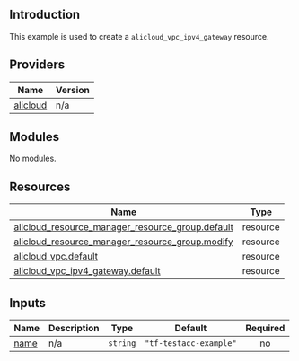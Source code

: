 ## Introduction

This example is used to create a `alicloud_vpc_ipv4_gateway` resource.

<!-- BEGIN_TF_DOCS -->
## Providers

| Name | Version |
|------|---------|
| <a name="provider_alicloud"></a> [alicloud](#provider\_alicloud) | n/a |

## Modules

No modules.

## Resources

| Name | Type |
|------|------|
| [alicloud_resource_manager_resource_group.default](https://registry.terraform.io/providers/aliyun/alicloud/latest/docs/resources/resource_manager_resource_group) | resource |
| [alicloud_resource_manager_resource_group.modify](https://registry.terraform.io/providers/aliyun/alicloud/latest/docs/resources/resource_manager_resource_group) | resource |
| [alicloud_vpc.default](https://registry.terraform.io/providers/aliyun/alicloud/latest/docs/resources/vpc) | resource |
| [alicloud_vpc_ipv4_gateway.default](https://registry.terraform.io/providers/aliyun/alicloud/latest/docs/resources/vpc_ipv4_gateway) | resource |

## Inputs

| Name | Description | Type | Default | Required |
|------|-------------|------|---------|:--------:|
| <a name="input_name"></a> [name](#input\_name) | n/a | `string` | `"tf-testacc-example"` | no |
<!-- END_TF_DOCS -->    